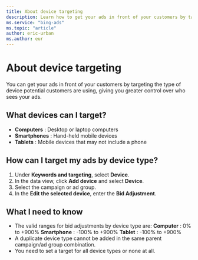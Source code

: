 ```yaml
---
title: About device targeting
description: Learn how to get your ads in front of your customers by targeting the type of device customers are using.
ms.service: "bing-ads"
ms.topic: "article"
author: eric-urban
ms.author: eur
---
```


# About device targeting

You can get your ads in front of your customers by targeting the type of device potential customers are using, giving you greater control over who sees your ads.

## What devices can I target?
- **Computers** : Desktop or laptop computers
- **Smartphones** : Hand-held mobile devices
- **Tablets** : Mobile devices that may not include a phone

## How can I target my ads by device type?
1. Under **Keywords and targeting**, select **Device**.
1. In the data view, click **Add device** and select **Device**.
1. Select the campaign or ad group.
1. In the **Edit the selected device**, enter the **Bid Adjustment**.

## What I need to know
- The valid ranges for bid adjustments by device type are:       **Computer** : 0% to +900%       **Smartphone** : -100% to +900%       **Tablet** : -100% to +900%
- A duplicate device type cannot be added in the same parent campaign/ad group combination.
- You need to set a target for all device types or none at all.


